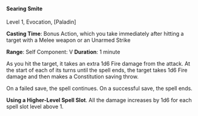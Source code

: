#### Searing Smite

Level 1, Evocation, [Paladin]

**Casting Time**: Bonus Action, which you take immediately after hitting a target with a Melee weapon or an Unarmed Strike

**Range**: Self Component: V
**Duration**: 1 minute

As you hit the target, it takes an extra 1d6 Fire damage from the attack. At the start of each of its turns until the spell ends, the target takes 1d6 Fire damage and then makes a Constitution saving throw.

On a failed save, the spell continues. On a successful save, the spell ends.

**Using a Higher-Level Spell Slot**. All the damage increases by 1d6 for each spell slot level above 1.